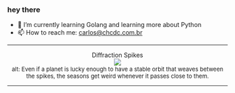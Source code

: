 ### hey there 

- :seedling: I’m currently learning Golang and learning more about Python
- :mailbox: How to reach me: carlos@chcdc.com.br


---


<!-- xkcd -->
<p align="center">Diffraction Spikes</br><img src=https://imgs.xkcd.com/comics/diffraction_spikes.png></br><font size =2>alt: Even if a planet is lucky enough to have a stable orbit that weaves between the spikes, the seasons get weird whenever it passes close to them.</br></font></p></table></p> 


<!-- xkcd -->
---
